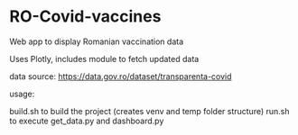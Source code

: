 # RO-Covid-vaccines
Web app to display Romanian vaccination data

Uses Plotly, includes module to fetch updated data

data source: https://data.gov.ro/dataset/transparenta-covid

usage:

build.sh to build the project (creates venv and temp folder structure)
run.sh to execute get_data.py and dashboard.py
